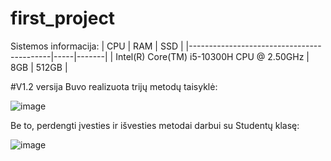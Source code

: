 # first_project
Sistemos informacija:
| CPU                                       | RAM | SSD   | 
|-------------------------------------------|-----|-------|
| Intel(R) Core(TM) i5-10300H CPU @ 2.50GHz | 8GB | 512GB |

#V1.2 versija 
Buvo realizuota trijų metodų taisyklė:

![image](https://github.com/makarlozenko/NAUJA_REPOZICIJA/assets/145557353/09f1e7e4-9652-49a3-9bdb-09070030866c)

Be to, perdengti įvesties ir išvesties metodai darbui su Studentų klasę:

![image](https://github.com/makarlozenko/NAUJA_REPOZICIJA/assets/145557353/68b4859b-8196-47b4-9437-3b573405f955)




 









